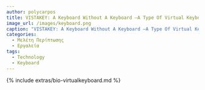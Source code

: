 ```yaml
---
author: polycarpos
title: VISTAKEY: A Keyboard Without A Keyboard –A Type Of Virtual Keyboard
image_url: /images/keyboard.png
caption: "VISTAKEY: A Keyboard Without A Keyboard –A Type Of Virtual Keyboard"
categories:
  - Μελέτη Περίπτωσης
  - Εργαλεία
tags:
  - Technology
  - Keyboard
---
```


{% include extras/bio-virtualkeyboard.md %}

